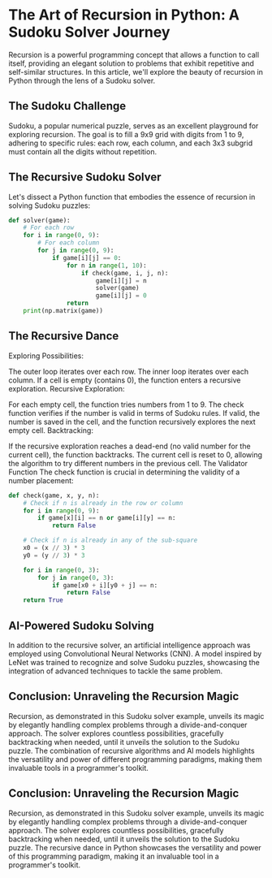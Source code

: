 # The Art of Recursion in Python: A Sudoku Solver Journey

Recursion is a powerful programming concept that allows a function to call itself, providing an elegant solution to problems that exhibit repetitive and self-similar structures. In this article, we'll explore the beauty of recursion in Python through the lens of a Sudoku solver.

## The Sudoku Challenge
Sudoku, a popular numerical puzzle, serves as an excellent playground for exploring recursion. The goal is to fill a 9x9 grid with digits from 1 to 9, adhering to specific rules: each row, each column, and each 3x3 subgrid must contain all the digits without repetition.

## The Recursive Sudoku Solver
Let's dissect a Python function that embodies the essence of recursion in solving Sudoku puzzles:

```python
def solver(game):
    # For each row
    for i in range(0, 9):
        # For each column
        for j in range(0, 9):
            if game[i][j] == 0:
                for n in range(1, 10):
                    if check(game, i, j, n):
                        game[i][j] = n
                        solver(game)
                        game[i][j] = 0
                return
    print(np.matrix(game))
```

## The Recursive Dance
Exploring Possibilities:

The outer loop iterates over each row.
The inner loop iterates over each column.
If a cell is empty (contains 0), the function enters a recursive exploration.
Recursive Exploration:

For each empty cell, the function tries numbers from 1 to 9.
The check function verifies if the number is valid in terms of Sudoku rules.
If valid, the number is saved in the cell, and the function recursively explores the next empty cell.
Backtracking:

If the recursive exploration reaches a dead-end (no valid number for the current cell), the function backtracks.
The current cell is reset to 0, allowing the algorithm to try different numbers in the previous cell.
The Validator Function
The check function is crucial in determining the validity of a number placement:

```python
def check(game, x, y, n):
    # Check if n is already in the row or column
    for i in range(0, 9):
        if game[x][i] == n or game[i][y] == n:
            return False

    # Check if n is already in any of the sub-square
    x0 = (x // 3) * 3
    y0 = (y // 3) * 3

    for i in range(0, 3):
        for j in range(0, 3):
            if game[x0 + i][y0 + j] == n:
                return False
    return True
```


## AI-Powered Sudoku Solving
In addition to the recursive solver, an artificial intelligence approach was employed using Convolutional Neural Networks (CNN). A model inspired by LeNet was trained to recognize and solve Sudoku puzzles, showcasing the integration of advanced techniques to tackle the same problem.

## Conclusion: Unraveling the Recursion Magic
Recursion, as demonstrated in this Sudoku solver example, unveils its magic by elegantly handling complex problems through a divide-and-conquer approach. The solver explores countless possibilities, gracefully backtracking when needed, until it unveils the solution to the Sudoku puzzle. The combination of recursive algorithms and AI models highlights the versatility and power of different programming paradigms, making them invaluable tools in a programmer's toolkit.

## Conclusion: Unraveling the Recursion Magic
Recursion, as demonstrated in this Sudoku solver example, unveils its magic by elegantly handling complex problems through a divide-and-conquer approach. The solver explores countless possibilities, gracefully backtracking when needed, until it unveils the solution to the Sudoku puzzle. The recursive dance in Python showcases the versatility and power of this programming paradigm, making it an invaluable tool in a programmer's toolkit.




